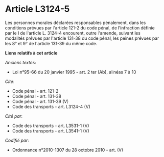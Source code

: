 # Article L3124-5

Les personnes morales déclarées responsables pénalement, dans les conditions prévues par l'article 121-2 du code pénal, de
l'infraction définie par le I de l'article L. 3124-4 encourent, outre l'amende, suivant les modalités prévues par l'article
131-38 du code pénal, les peines prévues par les 8° et 9° de l'article 131-39 du même code.

**Liens relatifs à cet article**

_Anciens textes_:

  - Loi n°95-66 du 20 janvier 1995 - art. 2 ter (Ab), alinéas 7 à 10

_Cite_:

  - Code pénal - art. 121-2
  - Code pénal - art. 131-38
  - Code pénal - art. 131-39 (V)
  - Code des transports - art. L3124-4 (V)

_Cité par_:

  - Code des transports - art. L3531-1 (V)
  - Code des transports - art. L3541-1 (V)

_Codifié par_:

  - Ordonnance n°2010-1307 du 28 octobre 2010 - art. (V)
